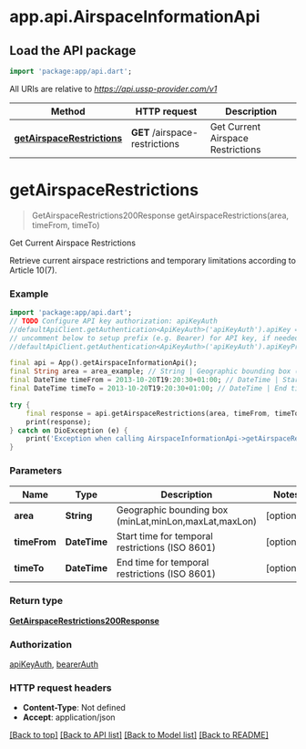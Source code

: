 # app.api.AirspaceInformationApi

## Load the API package
```dart
import 'package:app/api.dart';
```

All URIs are relative to *https://api.ussp-provider.com/v1*

Method | HTTP request | Description
------------- | ------------- | -------------
[**getAirspaceRestrictions**](AirspaceInformationApi.md#getairspacerestrictions) | **GET** /airspace-restrictions | Get Current Airspace Restrictions


# **getAirspaceRestrictions**
> GetAirspaceRestrictions200Response getAirspaceRestrictions(area, timeFrom, timeTo)

Get Current Airspace Restrictions

Retrieve current airspace restrictions and temporary limitations  according to Article 10(7). 

### Example
```dart
import 'package:app/api.dart';
// TODO Configure API key authorization: apiKeyAuth
//defaultApiClient.getAuthentication<ApiKeyAuth>('apiKeyAuth').apiKey = 'YOUR_API_KEY';
// uncomment below to setup prefix (e.g. Bearer) for API key, if needed
//defaultApiClient.getAuthentication<ApiKeyAuth>('apiKeyAuth').apiKeyPrefix = 'Bearer';

final api = App().getAirspaceInformationApi();
final String area = area_example; // String | Geographic bounding box (minLat,minLon,maxLat,maxLon)
final DateTime timeFrom = 2013-10-20T19:20:30+01:00; // DateTime | Start time for temporal restrictions (ISO 8601)
final DateTime timeTo = 2013-10-20T19:20:30+01:00; // DateTime | End time for temporal restrictions (ISO 8601)

try {
    final response = api.getAirspaceRestrictions(area, timeFrom, timeTo);
    print(response);
} catch on DioException (e) {
    print('Exception when calling AirspaceInformationApi->getAirspaceRestrictions: $e\n');
}
```

### Parameters

Name | Type | Description  | Notes
------------- | ------------- | ------------- | -------------
 **area** | **String**| Geographic bounding box (minLat,minLon,maxLat,maxLon) | [optional] 
 **timeFrom** | **DateTime**| Start time for temporal restrictions (ISO 8601) | [optional] 
 **timeTo** | **DateTime**| End time for temporal restrictions (ISO 8601) | [optional] 

### Return type

[**GetAirspaceRestrictions200Response**](GetAirspaceRestrictions200Response.md)

### Authorization

[apiKeyAuth](../README.md#apiKeyAuth), [bearerAuth](../README.md#bearerAuth)

### HTTP request headers

 - **Content-Type**: Not defined
 - **Accept**: application/json

[[Back to top]](#) [[Back to API list]](../README.md#documentation-for-api-endpoints) [[Back to Model list]](../README.md#documentation-for-models) [[Back to README]](../README.md)

